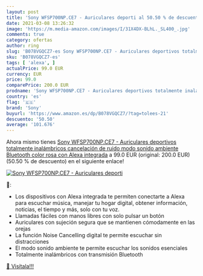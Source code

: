 ```yaml
---
layout: post
title: 'Sony WFSP700NP.CE7 - Auriculares deporti al 50.50 % de descuento'
date: 2021-03-08 13:26:32
image: 'https://m.media-amazon.com/images/I/31X4DX-BLhL._SL400_.jpg'
comments: true
category: ofertas
author: ring
slug: 'B078VGQCZ7-es Sony WFSP700NP.CE7 - Auriculares deportivos totalmente...'
sku: 'B078VGQCZ7-es'
tags: [ 'alexa', ]
actualPrice: 99.0 EUR
currency: EUR
price: 99.0
comparePrice: 200.0 EUR
prodname: 'Sony WFSP700NP.CE7 - Auriculares deportivos totalmente inalámbricos  cancelación de ruido  modo sonido ambiente  Bluetooth    color rosa  con Alexa integrada'
country: 'es'
flag: '🇪🇸'
brand: 'Sony'
buyurl: 'https://www.amazon.es/dp/B078VGQCZ7/?tag=tolees-21'
descuento: '50.50'
average: '101.676'
---
```


Ahora mismo tienes [Sony WFSP700NP.CE7 - Auriculares deportivos totalmente inalámbricos  cancelación de ruido  modo sonido ambiente  Bluetooth    color rosa  con Alexa integrada](https://www.amazon.es/dp/B078VGQCZ7/?tag=tolees-21) a 99.0 EUR (original: 200.0 EUR) (50.50 %  de descuento) en el siguiente enlace!

[![Sony WFSP700NP.CE7 - Auriculares deporti](https://m.media-amazon.com/images/I/31X4DX-BLhL._SL400_.jpg)](https://www.amazon.es/dp/B078VGQCZ7/?tag=tolees-21)

🔎:

- Los dispositivos con Alexa integrada te permiten conectarte a Alexa para escuchar música, manejar tu hogar digital, obtener información, noticias, el tiempo y más, solo con tu voz.
- Llamadas fáciles con manos libres con solo pulsar un botón
- Auriculares con sujeción segura que se mantienen cómodamente en las orejas
- La función Noise Cancelling digital te permite escuchar sin distracciones
- El modo sonido ambiente te permite escuchar los sonidos esenciales
- Totalmente inalámbricos con transmisión Bluetooth

[🛒 Visítala!!!](https://www.amazon.es/dp/B078VGQCZ7/?tag=tolees-21)
